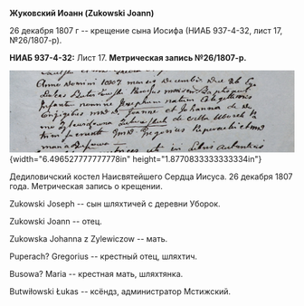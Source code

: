 **Жуковский Иоанн (Zukowski Joann)**

26 декабря 1807 г -- крещение сына Иосифа (НИАБ 937-4-32, лист 17,
№26/1807-р).

**НИАБ 937-4-32:** Лист 17. **Метрическая запись №26/1807-р.**

![](./media/8795a225936e2ab6b748d5549c541dc00c32d675.png){width="6.496527777777778in"
height="1.8770833333333334in"}

Дедиловичский костел Наисвятейшего Сердца Иисуса. 26 декабря 1807 года.
Метрическая запись о крещении.

Zukowski Joseph -- сын шляхтичей с деревни Уборок.

Zukowski Joann -- отец.

Zukowska Johanna z Zylewiczow -- мать.

Puperach? Gregorius -- крестный отец, шляхтич.

Busowa? Maria -- крестная мать, шляхтянка.

Butwiłowski Łukas -- ксёндз, администратор Мстижский.
